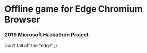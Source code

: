 # Offline game for Edge Chromium Browser
### 2019 Microsoft Hackathon Project
Don't fall off the "edge" ;)
